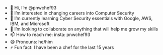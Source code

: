 - 👋 Hi, I’m @pnwchef93
- 👀 I’m interested in changing careers into Computer Security
- 🌱 I’m currently learning Cyber Security essentials with Google, AWS, IBM, and Microsoft
- 💞️ I’m looking to collaborate on anything that will help me grow my skills
- 📫 How to reach me: insta: pnwchef93
- 😄 Pronouns: he/him
- ⚡ Fun fact: I have been a chef for the last 15 years

<!---
pnwchef93/pnwchef93 is a ✨ special ✨ repository because its `README.md` (this file) appears on your GitHub profile.
You can click the Preview link to take a look at your changes.
--->
